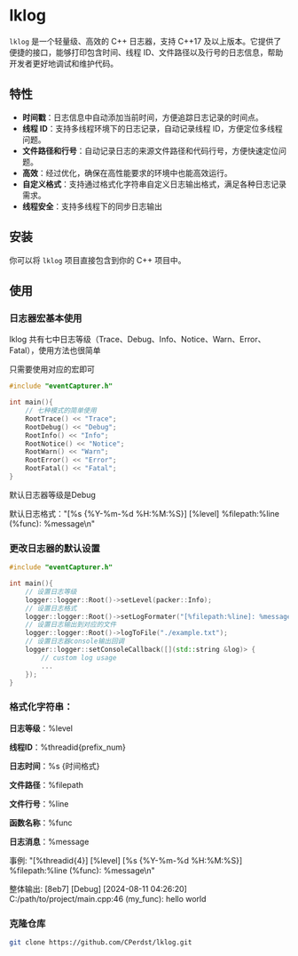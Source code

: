 # lklog

`lklog` 是一个轻量级、高效的 C++ 日志器，支持 C++17 及以上版本。它提供了便捷的接口，能够打印包含时间、线程 ID、文件路径以及行号的日志信息，帮助开发者更好地调试和维护代码。

## 特性

- **时间戳**：日志信息中自动添加当前时间，方便追踪日志记录的时间点。
- **线程 ID**：支持多线程环境下的日志记录，自动记录线程 ID，方便定位多线程问题。
- **文件路径和行号**：自动记录日志的来源文件路径和代码行号，方便快速定位问题。
- **高效**：经过优化，确保在高性能要求的环境中也能高效运行。
- **自定义格式**：支持通过格式化字符串自定义日志输出格式，满足各种日志记录需求。
- **线程安全**：支持多线程下的同步日志输出

## 安装

你可以将 `lklog` 项目直接包含到你的 C++ 项目中。

## 使用

### 日志器宏基本使用

lklog 共有七中日志等级（Trace、Debug、Info、Notice、Warn、Error、Fatal），使用方法也很简单

只需要使用对应的宏即可

```cpp
#include "eventCapturer.h"

int main(){
    // 七种模式的简单使用
    RootTrace() << "Trace";
    RootDebug() << "Debug";
    RootInfo() << "Info";
    RootNotice() << "Notice";
    RootWarn() << "Warn";
    RootError() << "Error";
    RootFatal() << "Fatal";
}
```

默认日志器等级是Debug

默认日志格式："[%s {%Y-%m-%d %H:%M:%S}] [%level] %filepath:%line (%func): %message\n"

### 更改日志器的默认设置

```cpp
#include "eventCapturer.h"

int main(){
    // 设置日志等级
    logger::logger::Root()->setLevel(packer::Info);
    // 设置日志格式
    logger::logger::Root()->setLogFormater("[%filepath:%line]: %message\n");
    // 设置日志输出到对应的文件
    logger::logger::Root()->logToFile("./example.txt");
    // 设置日志器console输出回调
    logger::logger::setConsoleCallback([](std::string &log)> {
        // custom log usage
        ...
    });
}
```

### 格式化字符串：

**日志等级**：%level

**线程ID**：%threadid{prefix_num}

**日志时间**：%s {时间格式}

**文件路径**：%filepath

**文件行号**：%line

**函数名称**：%func

**日志消息**：%message

事例: "[%threadid{4}] [%level] [%s {%Y-%m-%d %H:%M:%S}] %filepath:%line (%func): %message\n"

整体输出: [8eb7] [Debug] [2024-08-11 04:26:20] C:/path/to/project/main.cpp:46 (my_func): hello world

### 克隆仓库

```bash
git clone https://github.com/CPerdst/lklog.git
